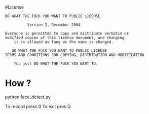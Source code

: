 #License     

	DO WHAT THE FUCK YOU WANT TO PUBLIC LICENSE 
              
              Version 2, December 2004 
	
	Everyone is permitted to copy and distribute verbatim or 
	modified copies of this license document, and changing 		
		it is allowed as long as the name is changed.

       DO WHAT THE FUCK YOU WANT TO PUBLIC LICENSE 
	TERMS AND CONDITIONS FOR COPYING, DISTRIBUTION AND MODIFICATION

        You just DO WHAT THE FUCK YOU WANT TO.

# How ?
python face_detect.py

To record press 0
To exit pres Q


